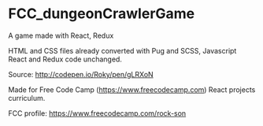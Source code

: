 # FCC_dungeonCrawlerGame
A game made with React, Redux

HTML and CSS files already converted with Pug and SCSS, Javascript React and Redux code unchanged.

Source: http://codepen.io/Roky/pen/gLRXoN

Made for Free Code Camp (https://www.freecodecamp.com) React projects curriculum.

FCC profile: https://www.freecodecamp.com/rock-son
